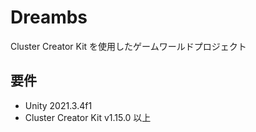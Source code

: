 # Dreambs

Cluster Creator Kit を使用したゲームワールドプロジェクト

## 要件

- Unity 2021.3.4f1
- Cluster Creator Kit v1.15.0 以上
